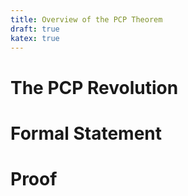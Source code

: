 ```yaml
--- 
title: Overview of the PCP Theorem 
draft: true 
katex: true 
---
```


# The PCP Revolution 

# Formal Statement 

# Proof 
